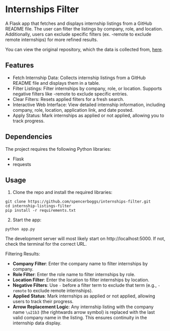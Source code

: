 # Internships Filter
A Flask app that fetches and displays internship listings from a GitHub README file. The user can filter the listings by company, role, and location. Additionally, users can exclude specific filters (ex. -remote to exclude remote internships) for more refined results.

You can view the original repository, which the data is collected from, [here](https://github.com/cvrve/Summer2025-Internships/tree/dev).

## Features
* Fetch Internship Data: Collects internship listings from a GitHub README file and displays them in a table.
* Filter Listings: Filter internships by company, role, or location. Supports negative filters like -remote to exclude specific entries.
* Clear Filters: Resets applied filters for a fresh search.
* Interactive Web Interface: View detailed internship information, including company, role, location, application link, and date posted.
* Apply Status: Mark internships as applied or not applied, allowing you to track progress.

## Dependencies
The project requires the following Python libraries:
* Flask
* requests

## Usage
1. Clone the repo and install the required libraries:
```
git clone https://github.com/spencerboggs/internships-filter.git
cd internship-listings-filter
pip install -r requirements.txt
```
2. Start the app:
```
python app.py
```

The development server will most likely start on http://localhost:5000. If not, check the terminal for the correct URL.

Filtering Results:
* **Company Filter**: Enter the company name to filter internships by company.
* **Role Filter**: Enter the role name to filter internships by role.
* **Location Filter**: Enter the location to filter internships by location.
* **Negative Filters**: Use `-` before a filter term to exclude that term (e.g., `-remote` to exclude remote internships).
* **Applied Status**: Mark internships as applied or not applied, allowing users to track their progress.
* **Arrow Replacement Logic**: Any internship listing with the company name `\u21b3` (the rightwards arrow symbol) is replaced with the last valid company name in the listing. This ensures continuity in the internship data display.
